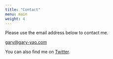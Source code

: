 ```yaml
---
title: "Contact"
menu: main
weight: 4
---
```


Please use the email address below to contact me.

gary@gary-yao.com

You can also find me on [Twitter](https://twitter.com/garynoww). 